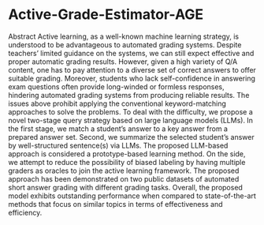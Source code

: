 # Active-Grade-Estimator-AGE
Abstract
Active learning, as a well-known machine learning strategy, is understood to be advantageous to automated grading systems. Despite teachers’ limited guidance on the systems, we can still expect effective and proper automatic grading results. However, given a high variety of Q/A content, one has to pay attention to a diverse set of correct answers to offer suitable grading. Moreover, students who lack self-confidence in answering exam questions often provide long-winded or formless responses, hindering automated grading systems from producing reliable results. The issues above prohibit applying the conventional keyword-matching approaches to solve the problems. To deal with the difficulty, we propose a novel two-stage query strategy based on large language models (LLMs). In the first stage, we match a student’s answer to a key answer from a prepared answer set. Second, we summarize the selected student’s answer by well-structured sentence(s) via LLMs. The proposed LLM-based approach is considered a prototype-based learning method. On the side, we attempt to reduce the possibility of biased labeling by having multiple graders as oracles to join the active learning framework. The proposed approach has been demonstrated on two public datasets of automated short answer grading with different grading tasks. Overall, the proposed model exhibits outstanding performance when compared to state-of-the-art methods that focus on similar topics in terms of effectiveness and efficiency.
